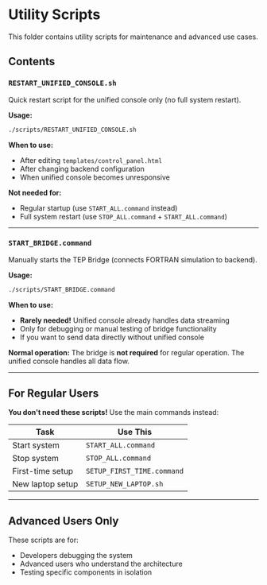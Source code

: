 # Utility Scripts

This folder contains utility scripts for maintenance and advanced use cases.

## Contents

### `RESTART_UNIFIED_CONSOLE.sh`
Quick restart script for the unified console only (no full system restart).

**Usage:**
```bash
./scripts/RESTART_UNIFIED_CONSOLE.sh
```

**When to use:**
- After editing `templates/control_panel.html`
- After changing backend configuration
- When unified console becomes unresponsive

**Not needed for:**
- Regular startup (use `START_ALL.command` instead)
- Full system restart (use `STOP_ALL.command` + `START_ALL.command`)

---

### `START_BRIDGE.command`
Manually starts the TEP Bridge (connects FORTRAN simulation to backend).

**Usage:**
```bash
./scripts/START_BRIDGE.command
```

**When to use:**
- **Rarely needed!** Unified console already handles data streaming
- Only for debugging or manual testing of bridge functionality
- If you want to send data directly without unified console

**Normal operation:**
The bridge is **not required** for regular operation. The unified console handles all data flow.

---

## For Regular Users

**You don't need these scripts!** Use the main commands instead:

| Task | Use This |
|------|----------|
| Start system | `START_ALL.command` |
| Stop system | `STOP_ALL.command` |
| First-time setup | `SETUP_FIRST_TIME.command` |
| New laptop setup | `SETUP_NEW_LAPTOP.sh` |

---

## Advanced Users Only

These scripts are for:
- Developers debugging the system
- Advanced users who understand the architecture
- Testing specific components in isolation
